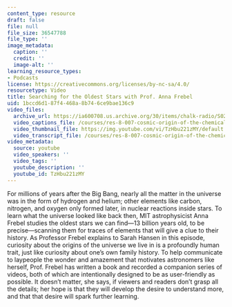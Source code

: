 ```yaml
---
content_type: resource
draft: false
file: null
file_size: 36547788
file_type: ''
image_metadata:
  caption: ''
  credit: ''
  image-alt: ''
learning_resource_types:
- Podcasts
license: https://creativecommons.org/licenses/by-nc-sa/4.0/
resourcetype: Video
title: Searching for the Oldest Stars with Prof. Anna Frebel
uid: 1bccd6d1-87f4-468a-8b74-6ce9bae136c9
video_files:
  archive_url: https://ia600708.us.archive.org/30/items/chalk-radio/S02E02_anna_frebel_360p.mp4
  video_captions_file: /courses/res-8-007-cosmic-origin-of-the-chemical-elements-fall-2019/TzHbu221zMY_captions.webvtt
  video_thumbnail_file: https://img.youtube.com/vi/TzHbu221zMY/default.jpg
  video_transcript_file: /courses/res-8-007-cosmic-origin-of-the-chemical-elements-fall-2019/TzHbu221zMY_transcript.pdf
video_metadata:
  source: youtube
  video_speakers: ''
  video_tags: ''
  youtube_description: ''
  youtube_id: TzHbu221zMY
---
```

For millions of years after the Big Bang, nearly all the matter in the universe was in the form of hydrogen and helium; other elements like carbon, nitrogen, and oxygen only formed later, in nuclear reactions inside stars. To learn what the universe looked like back then, MIT astrophysicist Anna Frebel studies the oldest stars we can find—13 billion years old, to be precise—scanning them for traces of elements that will give a clue to their history. As Professor Frebel explains to Sarah Hansen in this episode, curiosity about the origins of the universe we live in is a profoundly human trait, just like curiosity about one’s own family history. To help communicate to laypeople the wonder and amazement that motivates astronomers like herself, Prof. Frebel has written a book and recorded a companion series of videos, both of which are intentionally designed to be as user-friendly as possible. It doesn’t matter, she says, if viewers and readers don’t grasp all the details; her hope is that they will develop the desire to understand more, and that that desire will spark further learning.